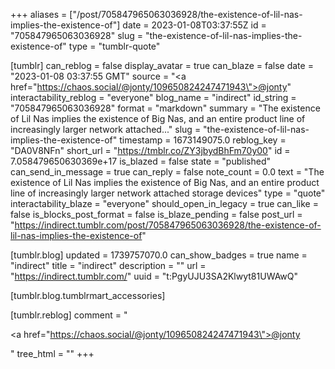 +++
aliases = ["/post/705847965063036928/the-existence-of-lil-nas-implies-the-existence-of"]
date = 2023-01-08T03:37:55Z
id = "705847965063036928"
slug = "the-existence-of-lil-nas-implies-the-existence-of"
type = "tumblr-quote"

[tumblr]
can_reblog = false
display_avatar = true
can_blaze = false
date = "2023-01-08 03:37:55 GMT"
source = "<a href=\"https://chaos.social/@jonty/109650824247471943\">@jonty</a>"
interactability_reblog = "everyone"
blog_name = "indirect"
id_string = "705847965063036928"
format = "markdown"
summary = "The existence of Lil Nas implies the existence of Big Nas, and an entire product line of increasingly larger network attached..."
slug = "the-existence-of-lil-nas-implies-the-existence-of"
timestamp = 1673149075.0
reblog_key = "DA0V8NFn"
short_url = "https://tmblr.co/ZY3jbydBhFm70y00"
id = 7.058479650630369e+17
is_blazed = false
state = "published"
can_send_in_message = true
can_reply = false
note_count = 0.0
text = "The existence of Lil Nas implies the existence of Big Nas, and an entire product line of increasingly larger network attached storage devices"
type = "quote"
interactability_blaze = "everyone"
should_open_in_legacy = true
can_like = false
is_blocks_post_format = false
is_blaze_pending = false
post_url = "https://indirect.tumblr.com/post/705847965063036928/the-existence-of-lil-nas-implies-the-existence-of"

[tumblr.blog]
updated = 1739757070.0
can_show_badges = true
name = "indirect"
title = "indirect"
description = ""
url = "https://indirect.tumblr.com/"
uuid = "t:PgyUJU3SA2Klwyt81UWAwQ"

[tumblr.blog.tumblrmart_accessories]

[tumblr.reblog]
comment = "<p><a href=\"https://chaos.social/@jonty/109650824247471943\">@jonty</a></p>"
tree_html = ""
+++
